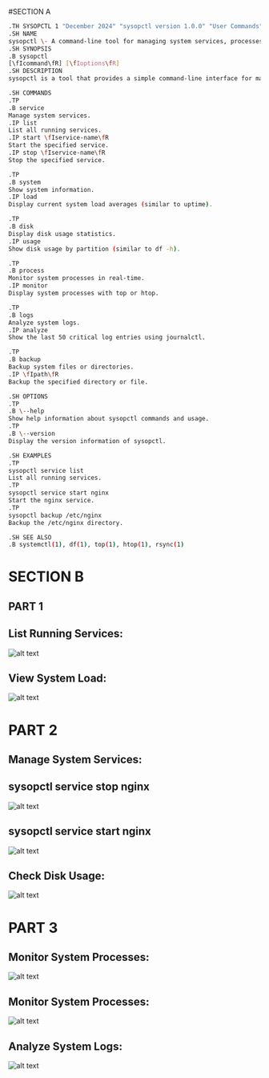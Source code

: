 #SECTION A
```bash
.TH SYSOPCTL 1 "December 2024" "sysopctl version 1.0.0" "User Commands"
.SH NAME
sysopctl \- A command-line tool for managing system services, processes, logs, and backups.
.SH SYNOPSIS
.B sysopctl
[\fIcommand\fR] [\fIoptions\fR]
.SH DESCRIPTION
sysopctl is a tool that provides a simple command-line interface for managing various aspects of the system including services, processes, system logs, disk usage, and backups.

.SH COMMANDS
.TP
.B service
Manage system services.
.IP list
List all running services.
.IP start \fIservice-name\fR
Start the specified service.
.IP stop \fIservice-name\fR
Stop the specified service.

.TP
.B system
Show system information.
.IP load
Display current system load averages (similar to uptime).

.TP
.B disk
Display disk usage statistics.
.IP usage
Show disk usage by partition (similar to df -h).

.TP
.B process
Monitor system processes in real-time.
.IP monitor
Display system processes with top or htop.

.TP
.B logs
Analyze system logs.
.IP analyze
Show the last 50 critical log entries using journalctl.

.TP
.B backup
Backup system files or directories.
.IP \fIpath\fR
Backup the specified directory or file.

.SH OPTIONS
.TP
.B \--help
Show help information about sysopctl commands and usage.
.TP
.B \--version
Display the version information of sysopctl.

.SH EXAMPLES
.TP
sysopctl service list
List all running services.
.TP
sysopctl service start nginx
Start the nginx service.
.TP
sysopctl backup /etc/nginx
Backup the /etc/nginx directory.

.SH SEE ALSO
.B systemctl(1), df(1), top(1), htop(1), rsync(1)
```








# SECTION B
## PART 1
## List Running Services:
![alt text](/IMG-20241213-WA0007.jpg)
## View System Load:
![alt text](/IMG-20241213-WA0005.jpg)

# PART 2
## Manage System Services:
## sysopctl service stop nginx
![alt text](/IMG-20241213-WA0006.jpg)
## sysopctl service start nginx
![alt text](/IMG-20241213-WA0004.jpg)
## Check Disk Usage:
![alt text](image_2024-12-12_105601205.png)



# PART 3
## Monitor System Processes:
![alt text](/IMG-20241213-WA0010.jpg)
##  Monitor System Processes:
![alt text](/IMG-20241213-WA0008.jpg)
## Analyze System Logs:
![alt text](/IMG-20241213-WA0011.jpg)
